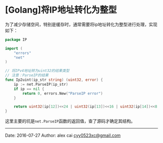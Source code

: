 # [Golang]将IP地址转化为整型

为了减少存储空间，特别是缓存时，通常需要将ip地址转化为整型进行处理，实现如下：

```go
package IP

import (
	"errors"
	"net"
)

// 将IPv4地址转为uint32的结果类型
// 注意：ParseIP的结果
func Ip2uint(ip_str string) (uint32, error) {
	ip := net.ParseIP(ip_str)
	if ip == nil {
		return 0, errors.New("ParseIP error")
	}

	return uint32(ip[12])<<24 | uint32(ip[13])<<16 | uint32(ip[14])<<8 | uint32(ip[15]), nil
}
```

这里主要的坑是`net.ParseIP`函数的返回值，查了源码才确定其结构。



---------

Date: 2016-07-27  Author: alex cai <cyy0523xc@gmail.com>
